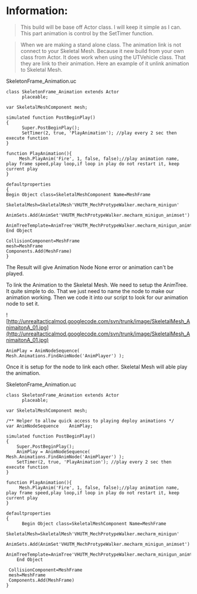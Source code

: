 # Information: #
> This build will be base off Actor class. I will keep it simple as I can. This part animation is control by the SetTimer function.

> When we are making a stand alone class. The animation link is not connect to your Skeletal Mesh. Because it new build from your own class from Actor. It does work when using the UTVehicle class. That they are link to their animation. Here an example of it unlink animation to Skeletal Mesh.

SkeletonFrame\_Animation.uc
```
class SkeletonFrame_Animation extends Actor
      placeable;

var SkeletalMeshComponent mesh;

simulated function PostBeginPlay()
{
      Super.PostBeginPlay();
      SetTimer(2, true, 'PlayAnimation'); //play every 2 sec then execute function
}

function PlayAnimation(){
     Mesh.PlayAnim('Fire', 1, false, false);//play animation name, play frame speed,play loop,if loop in play do not restart it, keep current play
}

defaultproperties
{
Begin Object class=SkeletalMeshComponent Name=MeshFrame
      SkeletalMesh=SkeletalMesh'VHUTM_MechProtypeWalker.mecharm_minigun'
      AnimSets.Add(AnimSet'VHUTM_MechProtypeWalker.mecharm_minigun_animset')
      AnimTreeTemplate=AnimTree'VHUTM_MechProtypeWalker.mecharm_minigun_animtree'
End Object

CollisionComponent=MeshFrame
mesh=MeshFrame
Components.Add(MeshFrame)
}
```
The Result will give Animation Node None error or animation can't be played.

To link the Animation to the Skeletal Mesh. We need to setup the AnimTree. It quite simple to do. That we just need to name the node to make our animation working. Then we code it into our script to look for our animation node to set it.

![http://unrealtacticalmod.googlecode.com/svn/trunk/image/SkeletalMesh_AnimaitonA_01.jpg](http://unrealtacticalmod.googlecode.com/svn/trunk/image/SkeletalMesh_AnimaitonA_01.jpg)
```
AnimPlay = AnimNodeSequence( Mesh.Animations.FindAnimNode('AnimPlayer') );
```

Once it is setup for the node to link each other. Skeletal Mesh will able play the animation.

SkeletonFrame\_Animation.uc
```
class SkeletonFrame_Animation extends Actor
      placeable;

var SkeletalMeshComponent mesh;

/** Helper to allow quick access to playing deploy animations */
var AnimNodeSequence	AnimPlay;

simulated function PostBeginPlay()
{
	Super.PostBeginPlay();
	AnimPlay = AnimNodeSequence( Mesh.Animations.FindAnimNode('AnimPlayer') );
	SetTimer(2, true, 'PlayAnimation'); //play every 2 sec then execute function
}

function PlayAnimation(){
     Mesh.PlayAnim('Fire', 1, false, false);//play animation name, play frame speed,play loop,if loop in play do not restart it, keep current play
}

defaultproperties
{
      Begin Object class=SkeletalMeshComponent Name=MeshFrame
		SkeletalMesh=SkeletalMesh'VHUTM_MechProtypeWalker.mecharm_minigun'
		AnimSets.Add(AnimSet'VHUTM_MechProtypeWalker.mecharm_minigun_animset')
		AnimTreeTemplate=AnimTree'VHUTM_MechProtypeWalker.mecharm_minigun_animtree'
	End Object

 CollisionComponent=MeshFrame
 mesh=MeshFrame
 Components.Add(MeshFrame)
}
```